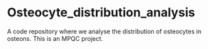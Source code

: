 # Osteocyte_distribution_analysis
A code repository where we analyse the distribution of osteocytes in osteons. This is an MPQC project.

